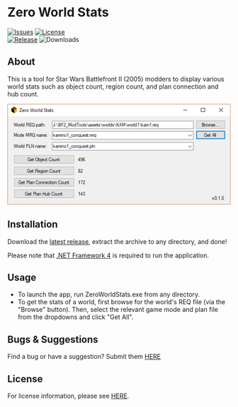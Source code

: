 # Zero World Stats

[![Issues](https://img.shields.io/github/issues/marth8880/ZeroWorldStats.svg?maxAge=60)](https://github.com/marth8880/ZeroMunge/issues)
[![License](https://img.shields.io/badge/License-BSD%203--Clause-blue.svg?label=license)](https://opensource.org/licenses/BSD-3-Clause)  
[![Release](https://img.shields.io/github/release/marth8880/ZeroWorldStats.svg?label=latest%20release&maxAge=300)](https://github.com/marth8880/ZeroWorldStats/releases/latest)
![Downloads](https://img.shields.io/github/downloads/marth8880/ZeroWorldStats/latest/total.svg?maxAge=60)

## About

This is a tool for Star Wars Battlefront II (2005) modders to display various world stats such as object count, region count, and plan connection and hub count.

![Zero World Stats](ReleaseImages\v0.1.0\01.png)

## Installation

Download the [latest release](https://github.com/marth8880/ZeroWorldStats/releases/latest), extract the archive to any directory, and done! 

Please note that [.NET Framework 4](https://www.microsoft.com/en-us/download/details.aspx?id=17718) is required to run the application.

## Usage

- To launch the app, run ZeroWorldStats.exe from any directory.
- To get the stats of a world, first browse for the world's REQ file (via the "Browse" button). Then, select the relevant game mode and plan file from the dropdowns and click "Get All".

## Bugs & Suggestions

Find a bug or have a suggestion? Submit them [HERE](https://github.com/marth8880/ZeroWorldStats/issues)

## License

For license information, please see [HERE](LICENSE.md).